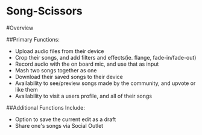 Song-Scissors
=============

#Overview

##Primary Functions:
* Upload audio files from their device
* Crop their songs, and add filters and effects(ie. flange, fade-in/fade-out)
* Record audio with the on board mic, and use that as input
* Mash two songs together as one
* Download their saved songs to their device
* Availability to see/preview songs made by the community, and upvote or like them
* Availability to visit a users profile, and all of their songs

##Additional Functions Include:
* Option to save the current edit as a draft
* Share one's songs via Social Outlet
